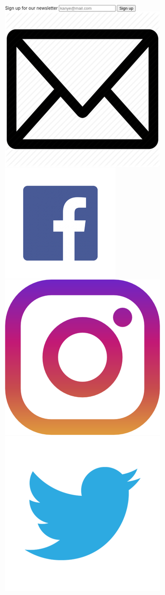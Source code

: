 <footer>
    <form action="email" class="column">
        <label for="email"> Sign up for our newsletter</label>
        <input type="email" placeholder="kanye@mail.com">
        <button>Sign up</button>
    </form>
    <div class="column">
        <img src="/assets/images/email.png" alt="email">
        <img src="/assets/images/facebook.png" alt="facebook">
        <img src="/assets/images/intagram.png" alt="imstagram">
        <img src="/assets/images/twitter.png" alt="twitter">
    </div>
</footer>